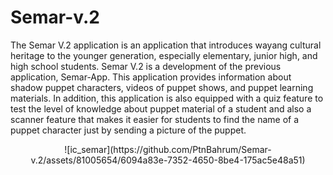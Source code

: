 # Semar-v.2

The Semar V.2 application is an application that introduces wayang cultural heritage to the younger generation, especially elementary, junior high, and high school students. Semar V.2 is a development of the previous application, Semar-App. This application provides information about shadow puppet characters, videos of puppet shows, and puppet learning materials. In addition, this application is also equipped with a quiz feature to test the level of knowledge about puppet material of a student and also a scanner feature that makes it easier for students to find the name of a puppet character just by sending a picture of the puppet.


<center>![ic_semar](https://github.com/PtnBahrum/Semar-v.2/assets/81005654/6094a83e-7352-4650-8be4-175ac5e48a51)</center>
